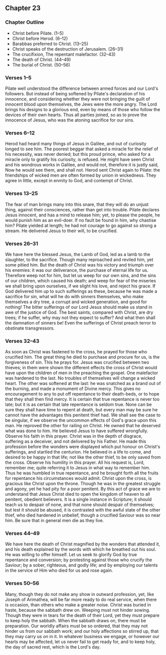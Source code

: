 ## Chapter 23

### Chapter Outline

- Christ before Pilate. (1–5)
- Christ before Herod. (6–12)
- Barabbas preferred to Christ. (13–25)
- Christ speaks of the destruction of Jerusalem. (26–31)
- The crucifixion, The repentant malefactor. (32–43)
- The death of Christ. (44–49)
- The burial of Christ. (50–56)

### Verses 1–5

Pilate well understood the difference between armed forces and our Lord's followers. But instead of being softened by Pilate's declaration of his innocence, and considering whether they were not bringing the guilt of innocent blood upon themselves, the Jews were the more angry. The Lord brings his designs to a glorious end, even by means of those who follow the devices of their own hearts. Thus all parties joined, so as to prove the innocence of Jesus, who was the atoning sacrifice for our sins.

### Verses 6–12

Herod had heard many things of Jesus in Galilee, and out of curiosity longed to see him. The poorest beggar that asked a miracle for the relief of his necessity, was never denied; but this proud prince, who asked for a miracle only to gratify his curiosity, is refused. He might have seen Christ and his wondrous works in Galilee, and would not, therefore it is justly said, Now he would see them, and shall not. Herod sent Christ again to Pilate: the friendships of wicked men are often formed by union in wickedness. They agree in little, except in enmity to God, and contempt of Christ.

### Verses 13–25

The fear of man brings many into this snare, that they will do an unjust thing, against their consciences, rather than get into trouble. Pilate declares Jesus innocent, and has a mind to release him; yet, to please the people, he would punish him as an evil-doer. If no fault be found in him, why chastise him? Pilate yielded at length; he had not courage to go against so strong a stream. He delivered Jesus to their will, to be crucified.

### Verses 26–31

We have here the blessed Jesus, the Lamb of God, led as a lamb to the slaughter, to the sacrifice. Though many reproached and reviled him, yet some pitied him. But the death of Christ was his victory and triumph over his enemies: it was our deliverance, the purchase of eternal life for us. Therefore weep not for him, but let us weep for our own sins, and the sins of our children, which caused his death; and weep for fear of the miseries we shall bring upon ourselves, if we slight his love, and reject his grace. If God delivered him up to such sufferings as these, because he was made a sacrifice for sin, what will he do with sinners themselves, who make themselves a dry tree, a corrupt and wicked generation, and good for nothing! The bitter sufferings of our Lord Jesus should make us stand in awe of the justice of God. The best saints, compared with Christ, are dry trees; if he suffer, why may not they expect to suffer? And what then shall the damnation of sinners be! Even the sufferings of Christ preach terror to obstinate transgressors.

### Verses 32–43

As soon as Christ was fastened to the cross, he prayed for those who crucified him. The great thing he died to purchase and procure for us, is the forgiveness of sin. This he prays for. Jesus was crucified between two thieves; in them were shown the different effects the cross of Christ would have upon the children of men in the preaching the gospel. One malefactor was hardened to the last. No troubles of themselves will change a wicked heart. The other was softened at the last: he was snatched as a brand out of the burning, and made a monument of Divine mercy. This gives no encouragement to any to put off repentance to their death-beds, or to hope that they shall then find mercy. It is certain that true repentance is never too late; but it is as certain that late repentance is seldom true. None can be sure they shall have time to repent at death, but every man may be sure he cannot have the advantages this penitent thief had. We shall see the case to be singular, if we observe the uncommon effects of God's grace upon this man. He reproved the other for railing on Christ. He owned that he deserved what was done to him. He believed Jesus to have suffered wrongfully. Observe his faith in this prayer. Christ was in the depth of disgrace, suffering as a deceiver, and not delivered by his Father. He made this profession before the wonders were displayed which put honour on Christ's sufferings, and startled the centurion. He believed in a life to come, and desired to be happy in that life; not like the other thief, to be only saved from the cross. Observe his humility in this prayer. All his request is, Lord, remember me; quite referring it to Jesus in what way to remember him. Thus he was humbled in true repentance, and he brought forth all the fruits for repentance his circumstances would admit. Christ upon the cross, is gracious like Christ upon the throne. Though he was in the greatest struggle and agony, yet he had pity for a poor penitent. By this act of grace we are to understand that Jesus Christ died to open the kingdom of heaven to all penitent, obedient believers. It is a single instance in Scripture; it should teach us to despair of none, and that none should despair of themselves; but lest it should be abused, it is contrasted with the awful state of the other thief, who died hardened in unbelief, though a crucified Saviour was so near him. Be sure that in general men die as they live.

### Verses 44–49

We have here the death of Christ magnified by the wonders that attended it, and his death explained by the words with which he breathed out his soul. He was willing to offer himself. Let us seek to glorify God by true repentance and conversion; by protesting against those who crucify the Saviour; by a sober, righteous, and godly life; and by employing our talents in the service of Him who died for us and rose again.

### Verses 50–56

Many, though they do not make any show in outward profession, yet, like Joseph of Arimathea, will be far more ready to do real service, when there is occasion, than others who make a greater noise. Christ was buried in haste, because the sabbath drew on. Weeping must not hinder sowing. Though they were in tears for the death of their Lord, yet they must prepare to keep holy the sabbath. When the sabbath draws on, there must be preparation. Our worldly affairs must be so ordered, that they may not hinder us from our sabbath work; and our holy affections so stirred up, that they may carry us on in it. In whatever business we engage, or however our hearts may be affected, let us never fail to get ready for, and to keep holy, the day of sacred rest, which is the Lord's day.

